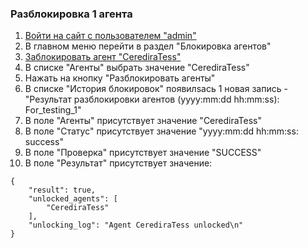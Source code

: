 ### Разблокировка 1 агента

1. [Войти на сайт с пользователем "admin"](../../../0.%20Шаги/1.%20Войти%20на%20сайт%20с%20пользователем%20username.md)
1. В главном меню перейти в раздел "Блокировка агентов"
1. [Заблокировать агент "CerediraTess"](../../../0.%20Шаги/8.%20Блокировка%20агента%20agent.md)
1. В списке "Агенты" выбрать значение "CerediraTess"
1. Нажать на кнопку "Разблокировать агенты"
1. В списке "История блокировок" появилsась 1 новая запись - "Результат разблокировки агентов (yyyy:mm:dd hh:mm:ss): For_testing_1"
1. В поле "Агенты" присутствует значение "CerediraTess"
1. В поле "Статус" присутствует значение "yyyy:mm:dd hh:mm:ss: success"
1. В поле "Проверка" присутствует значение "SUCCESS"
1. В поле "Результат" присутствует значение:
```
{
    "result": true,
    "unlocked_agents": [
        "CerediraTess"
    ],
    "unlocking_log": "Agent CerediraTess unlocked\n"
}
```